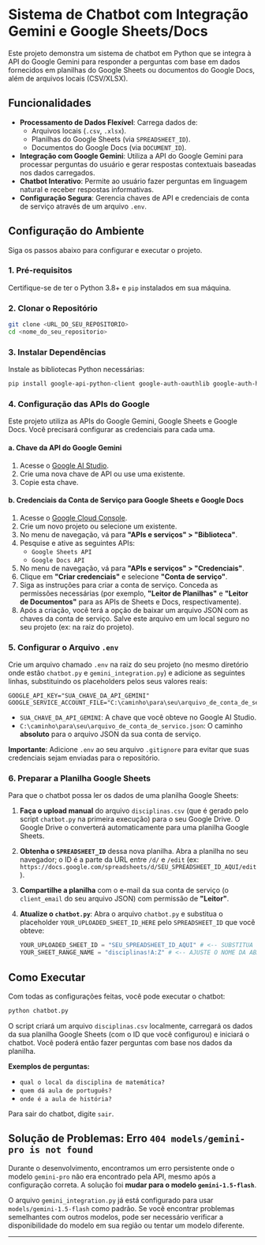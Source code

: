 # Sistema de Chatbot com Integração Gemini e Google Sheets/Docs

Este projeto demonstra um sistema de chatbot em Python que se integra à API do Google Gemini para responder a perguntas com base em dados fornecidos em planilhas do Google Sheets ou documentos do Google Docs, além de arquivos locais (CSV/XLSX).

## Funcionalidades

*   **Processamento de Dados Flexível**: Carrega dados de:
    *   Arquivos locais (`.csv`, `.xlsx`).
    *   Planilhas do Google Sheets (via `SPREADSHEET_ID`).
    *   Documentos do Google Docs (via `DOCUMENT_ID`).
*   **Integração com Google Gemini**: Utiliza a API do Google Gemini para processar perguntas do usuário e gerar respostas contextuais baseadas nos dados carregados.
*   **Chatbot Interativo**: Permite ao usuário fazer perguntas em linguagem natural e receber respostas informativas.
*   **Configuração Segura**: Gerencia chaves de API e credenciais de conta de serviço através de um arquivo `.env`.

## Configuração do Ambiente

Siga os passos abaixo para configurar e executar o projeto.

### 1. Pré-requisitos

Certifique-se de ter o Python 3.8+ e `pip` instalados em sua máquina.

### 2. Clonar o Repositório

```bash
git clone <URL_DO_SEU_REPOSITORIO>
cd <nome_do_seu_repositorio>
```

### 3. Instalar Dependências

Instale as bibliotecas Python necessárias:

```bash
pip install google-api-python-client google-auth-oauthlib google-auth-httplib2 pandas openpyxl google-generativeai python-dotenv
```

### 4. Configuração das APIs do Google

Este projeto utiliza as APIs do Google Gemini, Google Sheets e Google Docs. Você precisará configurar as credenciais para cada uma.

#### a. Chave da API do Google Gemini

1.  Acesse o [Google AI Studio](https://aistudio.google.com/app/apikey).
2.  Crie uma nova chave de API ou use uma existente.
3.  Copie esta chave.

#### b. Credenciais da Conta de Serviço para Google Sheets e Google Docs

1.  Acesse o [Google Cloud Console](https://console.cloud.google.com/).
2.  Crie um novo projeto ou selecione um existente.
3.  No menu de navegação, vá para **"APIs e serviços" > "Biblioteca"**.
4.  Pesquise e ative as seguintes APIs:
    *   `Google Sheets API`
    *   `Google Docs API`
5.  No menu de navegação, vá para **"APIs e serviços" > "Credenciais"**.
6.  Clique em **"Criar credenciais"** e selecione **"Conta de serviço"**.
7.  Siga as instruções para criar a conta de serviço. Conceda as permissões necessárias (por exemplo, **"Leitor de Planilhas"** e **"Leitor de Documentos"** para as APIs de Sheets e Docs, respectivamente).
8.  Após a criação, você terá a opção de baixar um arquivo JSON com as chaves da conta de serviço. Salve este arquivo em um local seguro no seu projeto (ex: na raiz do projeto).

### 5. Configurar o Arquivo `.env`

Crie um arquivo chamado `.env` na raiz do seu projeto (no mesmo diretório onde estão `chatbot.py` e `gemini_integration.py`) e adicione as seguintes linhas, substituindo os placeholders pelos seus valores reais:

```dotenv
GOOGLE_API_KEY="SUA_CHAVE_DA_API_GEMINI"
GOOGLE_SERVICE_ACCOUNT_FILE="C:\caminho\para\seu\arquivo_de_conta_de_servico.json"
```

*   `SUA_CHAVE_DA_API_GEMINI`: A chave que você obteve no Google AI Studio.
*   `C:\caminho\para\seu\arquivo_de_conta_de_servico.json`: O caminho **absoluto** para o arquivo JSON da sua conta de serviço.

**Importante**: Adicione `.env` ao seu arquivo `.gitignore` para evitar que suas credenciais sejam enviadas para o repositório.

### 6. Preparar a Planilha Google Sheets

Para que o chatbot possa ler os dados de uma planilha Google Sheets:

1.  **Faça o upload manual** do arquivo `disciplinas.csv` (que é gerado pelo script `chatbot.py` na primeira execução) para o seu Google Drive. O Google Drive o converterá automaticamente para uma planilha Google Sheets.
2.  **Obtenha o `SPREADSHEET_ID`** dessa nova planilha. Abra a planilha no seu navegador; o ID é a parte da URL entre `/d/` e `/edit` (ex: `https://docs.google.com/spreadsheets/d/SEU_SPREADSHEET_ID_AQUI/edit`).
3.  **Compartilhe a planilha** com o e-mail da sua conta de serviço (o `client_email` do seu arquivo JSON) com permissão de **"Leitor"**.
4.  **Atualize o `chatbot.py`**: Abra o arquivo `chatbot.py` e substitua o placeholder `YOUR_UPLOADED_SHEET_ID_HERE` pelo `SPREADSHEET_ID` que você obteve:

    ```python
    YOUR_UPLOADED_SHEET_ID = "SEU_SPREADSHEET_ID_AQUI" # <-- SUBSTITUA ESTE ID
    YOUR_SHEET_RANGE_NAME = "disciplinas!A:Z" # <-- AJUSTE O NOME DA ABA E RANGE SE NECESSÁRIO
    ```

## Como Executar

Com todas as configurações feitas, você pode executar o chatbot:

```bash
python chatbot.py
```

O script criará um arquivo `disciplinas.csv` localmente, carregará os dados da sua planilha Google Sheets (com o ID que você configurou) e iniciará o chatbot. Você poderá então fazer perguntas com base nos dados da planilha.

**Exemplos de perguntas:**

*   `qual o local da disciplina de matemática?`
*   `quem dá aula de português?`
*   `onde é a aula de história?`

Para sair do chatbot, digite `sair`.

## Solução de Problemas: Erro `404 models/gemini-pro is not found`

Durante o desenvolvimento, encontramos um erro persistente onde o modelo `gemini-pro` não era encontrado pela API, mesmo após a configuração correta. A solução foi **mudar para o modelo `gemini-1.5-flash`**.

O arquivo `gemini_integration.py` já está configurado para usar `models/gemini-1.5-flash` como padrão. Se você encontrar problemas semelhantes com outros modelos, pode ser necessário verificar a disponibilidade do modelo em sua região ou tentar um modelo diferente.

---
